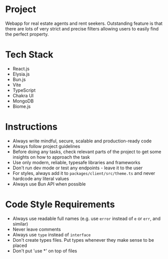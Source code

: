 # Project
Webapp for real estate agents and rent seekers. Outstanding feature is that there are lots of very strict and precise filters allowing users to easily find the perfect property.

# Tech Stack
- React.js
- Elysia.js
- Bun.js
- Vite
- TypeScript
- Chakra UI
- MongoDB
- Biome.js

# Instructions
- Always write mindful, secure, scalable and production-ready code
- Always follow project guidelines
- Before doing any tasks, check relevant parts of the project to get some insights on how to approach the task
- Use only modern, reliable, typesafe libraries and frameworks
- Don't run dev mode or test any endpoints - leave it to the user
- For styles, always add it to `packages/client/src/theme.ts` and never hardcode any literal values
- Always use Bun API when possible

# Code Style Requirements
- Always use readable full names (e.g. use `error` instead of `e` or `err`, and similar)
- Never leave comments
- Always use `type` instead of `interface`
- Don't create types files. Put types whenever they make sense to be placed
- Don't put 'use *' on top of files
